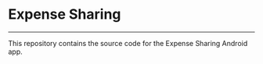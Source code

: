 # Expense Sharing
---
This repository contains the source code for the Expense Sharing Android app.
